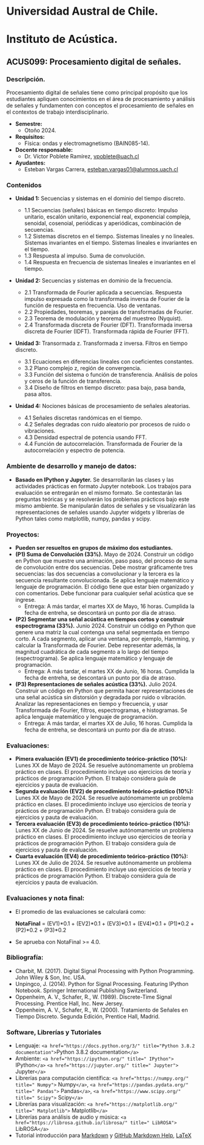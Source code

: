 # Universidad Austral de Chile.

# Instituto de Acústica.

## ACUS099: Procesamiento digital de señales.

### Descripción.

Procesamiento digital de señales tiene como principal propósito que los estudiantes apliquen conocimientos en el área de procesamiento y análisis de señales y fundamenten con conceptos el procesamiento de señales en el contextos de trabajo interdisciplinario.

* **Semestre:**
  + Otoño 2024.
* **Requisitos:**
  + Física: ondas y electromagnetismo (BAIN085-14).
* **Docente responsable:**
  + Dr. Víctor Poblete Ramírez, vpoblete@uach.cl
* **Ayudantes:**
  + Esteban Vargas Carrera, esteban.vargas01@alumnos.uach.cl

### Contenidos

* **Unidad 1:** Secuencias y sistemas en el dominio del tiempo discreto.

  + 1.1 Secuencias (señales) básicas en tiempo discreto: Impulso unitario, escalón unitario, exponencial real, exponencial compleja, senoidal, cosenoial, periódicas y aperiódicas, combinación de secuencias.
  + 1.2 Sistemas discretos en el tiempo. Sistemas lineales y no lineales. Sistemas invariantes en el tiempo. Sistemas lineales e invariantes en el tiempo.
  + 1.3 Respuesta al impulso. Suma de convolución.
  + 1.4 Respuesta en frecuencia de sistemas lineales e invariantes en el tiempo.
* **Unidad 2:** Secuencias y sistemas en dominio de la frecuencia.

  + 2.1 Transformada de Fourier aplicada a secuencias. Respuesta impulso expresada como la transformada inversa de Fourier de la función de respuesta en frecuencia. Uso de ventanas.
  + 2.2 Propiedades, teoremas, y parejas de transformadas de Fourier.
  + 2.3 Teorema de modulación y teorema del muestreo (Nyquist).
  + 2.4 Transformada discreta de Fourier (DFT). Transformada inversa discreta de Fourier (IDFT). Transformada rápida de Fourier (FFT).
* **Unidad 3:** Transormada z. Transformada z inversa. Filtros en tiempo discreto.

  + 3.1 Ecuaciones en diferencias lineales con coeficientes constantes.
  + 3.2 Plano complejo z, región de convergencia.
  + 3.3 Función del sistema o función de transferencia. Análisis de polos y ceros de la función de transferencia.
  + 3.4 Diseño de filtros en tiempo discreto: pasa bajo, pasa banda, pasa altos.
* **Unidad 4:** Nociones básicas de procesamiento de señales aleatorias.

  + 4.1 Señales discretas randómicas en el tiempo.
  + 4.2 Señales degradas con ruido aleatorio por procesos de ruido o vibraciones.
  + 4.3 Densidad espectral de potencia usando FFT.
  + 4.4 Función de autocorrelación. Transformada de Fourier de la autocorrelación y  espectro de potencia.

### Ambiente de desarrollo y manejo de datos:

+ **Basado en IPython y Jupyter.** Se desarrollarán las clases y las actividades prácticas en formato Jupyter notebook. Los trabajos para evaluación se entregarán en el mismo formato. Se contestarán las preguntas teóricas y se resolverán los problemas prácticos bajo este mismo ambiente. Se manipularán datos de señales y se visualizarán las representaciones de señales usando Jupyter widgets y librerías de Python tales como matplotlib, numpy, pandas y scipy.

### Proyectos:

+ **Pueden ser resueltos en grupos de máximo dos estudiantes.**
+ **(P1) Suma de Convolución (33%).** Mayo de 2024. Construir un código en Python que muestre una animación, paso paso, del proceso de suma de convolución entre dos secuencias. Debe mostrar gráficamente tres secuencias: las dos secuencias a convolucionar y la tercera es la secuencia resultante convolucionada. Se aplica lenguaje matemático y lenguaje de programación. El código tiene que estar bien organizado y con comentarios. Debe funcionar para cualquier señal acústica que se ingrese.
  + Entrega: A más tardar, el martes XX de Mayo, 16 horas. Cumplida la fecha de entreha, se descontará un punto por día de atraso.
+ **(P2) Segmentar una señal acústica en tiempos cortos y construir espectrograma (33%).** Junio 2024. Construir un código en Python que genere una matriz la cual contenga una señal segmentada en tiempo corto. A cada segmento, aplicar una ventana, por ejemplo, Hamming, y calcular la Transformada de Fourier. Debe representar además, la magnitud cuadrática de cada segmento a lo largo del tiempo (espectrograma). Se aplica lenguaje matemático y lenguaje de programación.
  + Entrega: A más tardar, el martes XX de Junio, 16 horas. Cumplida la fecha de entreha, se descontará un punto por día de atraso.
+ **(P3) Representaciones de señales acústica (33%).** Julio 2024. Construir un código en Python que permita hacer representaciones de una señal acústica sin distorsión y degradada por ruido o vibración. Analizar las representaciones en tiempo y frecuencia, y usar Transformada de Fourier, filtros, espectrogramas, e histogramas. Se aplica lenguaje matemático y lenguaje de programación.
  + Entrega: A más tardar, el martes XX de Julio, 16 horas. Cumplida la fecha de entreha, se descontará un punto por día de atraso.

### Evaluaciones:

+ **Pimera evaluación (EV1) de procedimiento teórico-práctico (10%):** Lunes XX de Mayo de 2024.
  Se resuelve autónomamente un problema práctico en clases. El procedimiento incluye uso ejercicios de teoría y prácticos de programación Python. El trabajo considera guía de ejercicios y pauta de evaluación.
+ **Segunda evaluación (EV2) de procedimiento teórico-práctico (10%):** Lunes XX de Mayo de 2024.
  Se resuelve autónomamente un problema práctico en clases. El procedimiento incluye uso ejercicios de teoría y prácticos de programación Python. El trabajo considera guía de ejercicios y pauta de evaluación.
+ **Tercera evaluación (EV3) de procedimiento teórico-práctico (10%):** Lunes XX de Junio de 2024.
  Se resuelve autónomamente un problema práctico en clases. El procedimiento incluye uso ejercicios de teoría y prácticos de programación Python. El trabajo considera guía de ejercicios y pauta de evaluación.
+ **Cuarta evaluación (EV4) de procedimiento teórico-práctico (10%):** Lunes XX de Julio de 2024.
  Se resuelve autónomamente un problema práctico en clases. El procedimiento incluye uso ejercicios de teoría y prácticos de programación Python. El trabajo considera guía de ejercicios y pauta de evaluación.

### Evaluaciones y nota final:

+ El promedio de las evaluaciones se calculará como:

  **NotaFinal** = (EV1)*0.1 + (EV2)*0.1 + (EV3)*0.1 + (EV4)*0.1 + (P1)*0.2 + (P2)*0.2 + (P3)*0.2
+ Se aprueba con NotaFinal >= 4.0.

### Bibliografía:

+ Charbit, M. (2017). Digital Signal Processing with Python Programming. John Wiley & Son, Inc. USA.
+ Unpingco, J. (2014). Python for Signal Processing. Featuring IPython Notebook. Springer International Publishing Switzerland.
+ Oppenheim, A. V., Schafer, R., W. (1989). Discrete-Time Signal Processing. Prentice Hall, Inc. New Jersey.
+ Oppenheim, A. V., Schafer, R., W. (2000). Tratamiento de Señales en Tiempo Discreto. Segunda Edición, Prentice Hall, Madrid.

### Software, Librerías y Tutoriales

+ Lenguaje: `<a href="https://docs.python.org/3/" title="Python 3.8.2 documentation">`Python 3.8.2 documentation`</a>`
+ Ambiente: `<a href="https://ipython.org/" title=" IPython">` IPython`</a>` `<a href="https://jupyter.org/" title=" Jupyter">` Jupyter`</a>`
+ Librerías para computación científica: `<a href="https://numpy.org/" title=" Numpy">` Numpy`</a>`, `<a href="https://pandas.pydata.org/" title=" Pandas">` Pandas`</a>`, `<a href="https://www.scipy.org/" title=" Scipy">` Scipy`</a>`
+ Librerías para visualización: `<a href="https://matplotlib.org/" title=" Matplotlib">` Matplotlib`</a>`
+ Librerías para análisis de audio y música: `<a href="https://librosa.github.io/librosa/" title=" LibROSA">` LibROSA`</a>`
+ Tutorial introducción para [Markdown](https://daringfireball.net/projects/markdown/) y [GitHub Markdown Help](https://help.github.com/articles/basic-writing-and-formatting-syntax/), [LaTeX](https://www.latex-project.org/)
